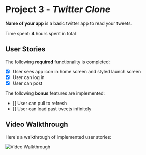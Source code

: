 # Project 3 - *Twitter Clone*

**Name of your app** is a basic twitter app to read your tweets.

Time spent: **4** hours spent in total

## User Stories

The following **required** functionality is completed:

- [X] User sees app icon in home screen and styled launch screen
- [X] User can log in
- [X] User can post

The following **bonus** features are implemented:

- [] User can pull to refresh
- [] User can load past tweets infinitely

## Video Walkthrough

Here's a walkthrough of implemented user stories:

<img src='http://g.recordit.co/KkcoAqCGOR.gif' title='Video Walkthrough' width='' alt='Video Walkthrough' />


